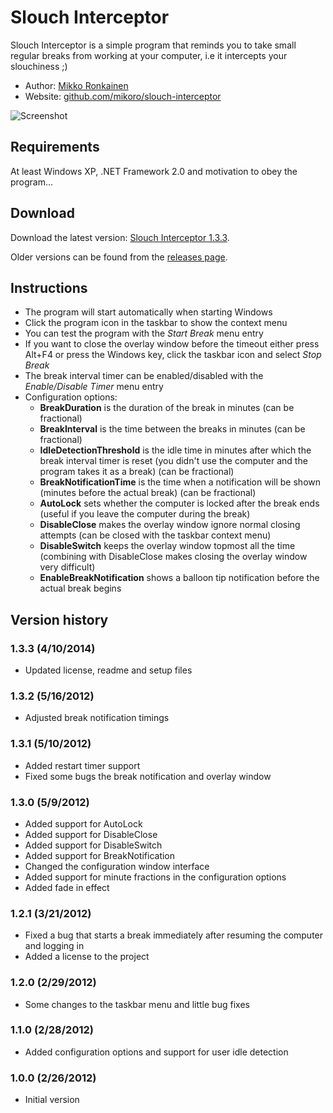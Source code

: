 # Slouch Interceptor

Slouch Interceptor is a simple program that reminds you to take small regular breaks from working at your computer, i.e it intercepts your slouchiness ;)

* Author: [Mikko Ronkainen](http://mikkoronkainen.com)
* Website: [github.com/mikoro/slouch-interceptor](https://github.com/mikoro/slouch-interceptor)

![Screenshot](http://mikoro.github.io/images/slouch-interceptor/readme-screenshot.jpg "Screenshot")

## Requirements

At least Windows XP, .NET Framework 2.0 and motivation to obey the program...

## Download

Download the latest version: [Slouch Interceptor 1.3.3](https://github.com/mikoro/slouch-interceptor/releases/download/v1.3.3/Slouch.Interceptor.1.3.3.msi).

Older versions can be found from the [releases page](https://github.com/mikoro/slouch-interceptor/releases).

## Instructions

- The program will start automatically when starting Windows
- Click the program icon in the taskbar to show the context menu
- You can test the program with the _Start Break_ menu entry
- If you want to close the overlay window before the timeout either press Alt+F4 or press the Windows key, click the taskbar icon and select _Stop Break_
- The break interval timer can be enabled/disabled with the _Enable/Disable Timer_ menu entry
- Configuration options:
    - **BreakDuration** is the duration of the break in minutes (can be fractional)
    - **BreakInterval** is the time between the breaks in minutes (can be fractional)
    - **IdleDetectionThreshold** is the idle time in minutes after which the break interval timer is reset (you didn't use the computer and the program takes it as a break) (can be fractional)
    - **BreakNotificationTime** is the time when a notification will be shown (minutes before the actual break) (can be fractional)
    - **AutoLock** sets whether the computer is locked after the break ends (useful if you leave the computer during the break)
    - **DisableClose** makes the overlay window ignore normal closing attempts (can be closed with the taskbar context menu)
    - **DisableSwitch** keeps the overlay window topmost all the time (combining with DisableClose makes closing the overlay window very difficult)
    - **EnableBreakNotification** shows a balloon tip notification before the actual break begins

## Version history

### 1.3.3 (4/10/2014)

- Updated license, readme and setup files

### 1.3.2 (5/16/2012)

- Adjusted break notification timings

### 1.3.1 (5/10/2012)

- Added restart timer support
- Fixed some bugs the break notification and overlay window

### 1.3.0 (5/9/2012)

- Added support for AutoLock
- Added support for DisableClose
- Added support for DisableSwitch
- Added support for BreakNotification
- Changed the configuration window interface
- Added support for minute fractions in the configuration options
- Added fade in effect

### 1.2.1 (3/21/2012)

- Fixed a bug that starts a break immediately after resuming the computer and logging in
- Added a license to the project

### 1.2.0 (2/29/2012)

- Some changes to the taskbar menu and little bug fixes

### 1.1.0 (2/28/2012)

- Added configuration options and support for user idle detection

### 1.0.0 (2/26/2012)

- Initial version
